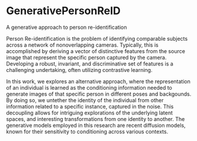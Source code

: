 # GenerativePersonReID
A generative approach to person re-identification

Person Re-identification is the problem of identifying comparable subjects across a network of nonoverlapping cameras. Typically, this is accomplished by deriving a vector of distinctive features from the source image that represent the specific person captured by the camera. Developing a robust, invariant, and discriminative set of features is a challenging undertaking, often utilizing contrastive learning.

In this work, we explores an alternative approach, where the representation of an individual is learned as the conditioning information needed to generate images of that specific person in different poses and backgounds. By doing so, we untether the identity of the individual from other information related to a specific instance, captured in the noise. This decoupling allows for intriguing explorations of the underlying latent spaces, and interesting transformations from one identity to another. The generative models employed in this research are recent diffusion models, known for their sensitivity to conditioning across various contexts.




